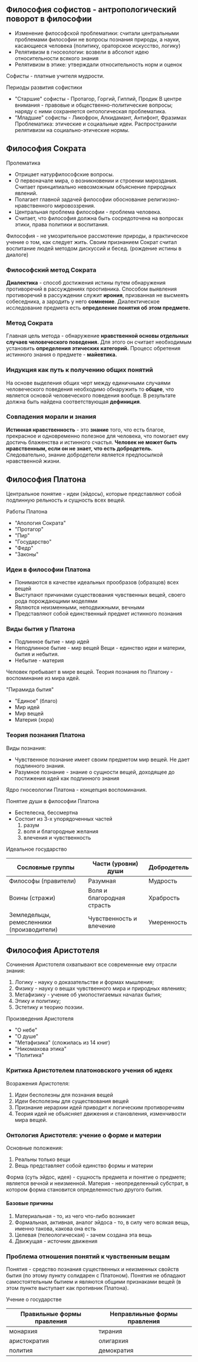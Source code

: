## Философия софистов - антропологический поворот в философии
- Изменение философской проблематики: считали центральными проблемами философии не вопросы познания природы, а науки, касающиеся человека (политику, ораторское искусство, логику)
- Релятивизм в гносеологии: возвели в абсолют идею относительности всякого знания
- Релятивизм в этике: утверждали относительность норм и оценок

Софисты - платные учителя мудрости.

Периоды развития софистики
- "Старшие" софисты - Протагор, Горгий, Гиппий, Продик
	В центре внимания - правовые и общественно-политические вопросы; наряду с ними сохраняется онтологическая проблематика.
- "Младшие" софисты - Ликофрон, Алкидамант, Антифонт, Фразимах
	Проблематика: этические и социальные идеи. Распространили релятивизм на социально-этические нормы.

## Философия Сократа
Пролематика
- Отрицает натурфилософские вопросы.
- О первоначале мира, о возникновении и строении мироздания. Считает принципиально невозможным объяснение природных явлений.
- Полагает главной задачей философии обоснование религиозно-нравственного мировоззрения.
- Центральная проблема философии - проблема человека.
- Считает, что философия должна быть сосредоточена на вопросах этики, права политики и воспитания.

Философия - не умозрительное рассмотение природы, а практическое учение о том, как следует жить. Своим признанием Сократ считал воспитание людей методом дискуссий и бесед. (рождение истины в диалоге)

### Философский метод Сократа
**Диалектика** - способ достижения истины путем обнаружения противоречий в рассуждениях проотивника.
Способом выявления противоречий в рассуждении служит **ирония**, призванная не высмеять собеседника, а зародить у него **сомнение**.
Диалектическое исследование предмета есть **определение понятия об этом предмете.**

### Метод Сократа
Главная цель метода - обнаружение **нравственной основы отдельных случаев человеческого поведения.**
Для этого он считает необходимым установить **определения этических категорий.**
Процесс обретения истинного знания о предмете - **майевтика.**

### Индукция как путь к получению общих понятий
На основе выделения общих черт между единичными случаями человеческого поведения необходимо обнаружить то **общее**, что является основой человеческого поведения вообще.
В результате должна быть найдена соответствующая **дефиниция**.

### Совпадения морали и знания
**Истинная нравственность** - это **знание** того, что есть благое, прекрасное и одновременно полезное для человека, что помогает ему достичь блаженства и истинного счастья.
**Человек не может быть нравственным, если он не знает, что есть добродетель.**
Следовательно, знание добродетели является предпосылкой нравственной жизни.

## Философия Платона
Центральное понятие - идеи (эйдосы), которые представляют собой подлинную рельность и сущность всех вещей.

Работы Платона
- "Апология Сократа"
- "Протагор"
- "Пир"
- "Государство"
- "Федр"
- "Законы"

### Идеи в философии Платона
- Понимаются в качестве идеальных прообразов (образцов) всех вещей
- Выступают причинами существования чувственных вещей, своего рода порождающими моделями
- Являются неизменными, неподвижными, вечными
- Представляют собой единственный предмет истинного познания

### Виды бытия у Платона
- Подлинное бытие - мир идей
- Неподлинное бытие - мир вещей
	Вещи - единство идеи и материи, бытия и небытия.
- Небытие - материя

Человек пребывает в мире вещей.
Теория познания по Платону - воспоминание из мира идей.

"Пирамида бытия"
- "Единое" (благо)
- Мир идей
- Мир вещей
- Материя (хора)

### Теория познания Платона
Виды познания:
- Чувственное познание имеет своим предметом мир вещей. Не дает подлинного знания.
- Разумное познание - знание о сущности вещей, доходящее до постижения идей как подлинного знания

Ядро гносеологии Платона - концепция воспоминания.

Понятие души в философии Платона
- Бестелесна, бессмертна
- Состоит из 3-х упорядоченных частей
	1. разум
	2. воля и благородные желания
	3. влечения и чувственность

Идеальное государство

Сословные группы | Части (уровни) души | Добродетель
--- | --- | --- 
Философы (правители) | Разумная  | Мудрость
Воины (стражи) | Воля и благородная страсть | Храбрость
Земледельцы, ремесленники (производители) | Чувственность и влечение | Умеренность

## Философия Аристотеля
Сочинения Аристотеля охватывают все современные ему отрасли знания:
1. Логику - науку о доказательстве и формах мышления;
2. Физику - науку о вещах чувственного мира и природных явлениях;
3. Метафизику - учение об умопостигаемых началах бытия;
4. Этику и политику;
5. Эстетику и теорию поэзии.

Произведения Аристотеля
- "О небе"
- "О душе"
- "Метафизика" (сложилась из 14 книг)
- "Никомахова этика"
- "Политика"

### Критика Аристотелем платоновского учения об идеях
Возражения Аристотеля:
1. Идеи бесполезны для познания вещей
2. Идеи бесполезны для существования вещей
3. Признание иерархии идей приводит к логическим противоречиям
4. Теория идей не объясняет движения и становления, изменчивости мира вещей.

### Онтология Аристотеля: учение о форме и материи
Основные положения:
1. Реальны только вещи
2. Вещь представляет собой единство формы и материи

Форма (суть эйдос, идея) - сущность предмета и понятие о предмете; является вечной и неизменной.
Материя - неопределенный субстрат, в котором форма становится определенностью другого бытия.

#### Базовые причины
1. Материальная - то, из чего что-либо возникает
2. Формальная, активная, аналог эйдоса - то, в силу чего всякая вещь, именно такова, какова она есть
3. Целевая (телеологическая) - зачем создана эта вещь
4. Движущая - источник движения

### Проблема отношения понятий к чувственным вещам
Понятия - средство познания существенных и неизменных свойств бытия (по этому пункту солидарен с Платоном).
Понятия не обладают самостоятельным бытием и являются общими признаками вещей (в этом пункте выступает как противник Платона).

Учение о государстве

Правильные формы правления | Неправлиьные формы правления
--- | ---
монархия | тирания
аристократия | олигархия
полития | демократия

